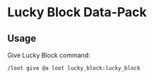 # Lucky Block Data-Pack

## Usage

Give Lucky Block command:

```
/loot give @a loot lucky_block:lucky_block
```
